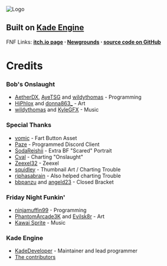![Logo](https://i.imgur.com/GzV0maS.png) 
## Built on **[Kade Engine](https://github.com/KadeDev/Kade-Engine)**

FNF Links: **[itch.io page](https://ninja-muffin24.itch.io/funkin) ⋅ [Newgrounds](https://www.newgrounds.com/portal/view/770371) ⋅ [source code on GitHub](https://github.com/ninjamuffin99/Funkin)**

# Credits

### Bob's Onslaught
- [AetherDX](https://twitter.com/AetherDX), [AyeTSG](https://twitter.com/AyeTSG) and [wildythomas](https://www.youtube.com/channel/UCrUhQeLDv7lpZifWfPr4uGQ) - Programming
- [HiPhlox](https://twitter.com/HiPhlox) and [donna863_](https://twitter.com/Donna863_) - Art
- [wildythomas](https://www.youtube.com/channel/UCm3eGs2etEOMzRX0iQ4QzqQ) and [KyleGFX](https://twitter.com/KyleGFX_RBLX) - Music

### Special Thanks

- [vomic](https://twitter.com/vomicom) - Fart Button Asset
- [Paze](https://twitter.com/PazeTweets) - Programmed Discord Client
- [SodaReishii](https://twitter.com/SodaReishii) - Extra BF "Scared" Portrait
- [Cval](https://twitter.com/cval_brown) - Charting "Onslaught"
- [Zeexel32](https://twitter.com/Zeexel32) - Zeexel
- [squidley](https://twitter.com/sqvidley) - Thumbnail Art / Charting Trouble
- [riphasabrain](https://twitter.com/riphasabrain) - Also helped charting Trouble
- [bbpanzu](https://twitter.com/bbsub3) and [angeld23](https://twitter.com/angeld23_) - Closed Bracket

### Friday Night Funkin'
 - [ninjamuffin99](https://twitter.com/ninja_muffin99) - Programming
 - [PhantomArcade3K](https://twitter.com/phantomarcade3k) and [Evilsk8r](https://twitter.com/evilsk8r) - Art
 - [Kawai Sprite](https://twitter.com/kawaisprite) - Music

### Kade Engine
- [KadeDeveloper](https://twitter.com/KadeDeveloper) - Maintainer and lead programmer
- [The contributors](https://github.com/KadeDev/Kade-Engine/graphs/contributors)
